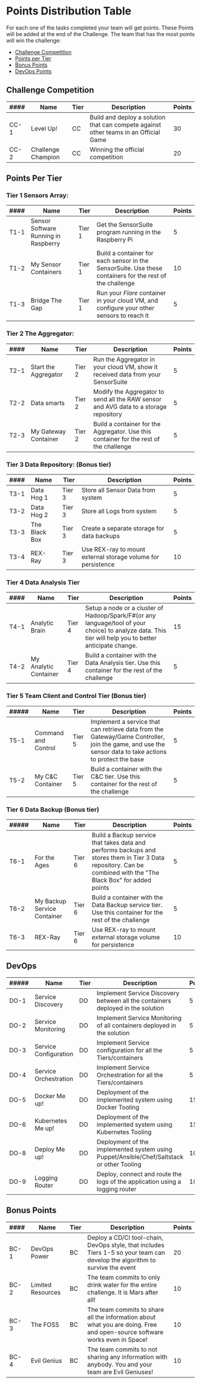 
# Points Distribution Table

For each one of the tasks completed your team will get points. These Points will
be added at the end of the Challenge. The team that has the most points will win
 the challenge:

- [Challenge Competition](#challenge-competition)
- [Points per Tier](#points-per-tier)
- [Bonus Points](#bonus-points)
- [DevOps Points](#devops)

## Challenge Competition

|####|Name|Tier|Description|Points|
|----|----|----|-----------|------|
|CC-1|Level Up!|CC|Build and deploy a solution that can compete against other teams in an Official Game| 30|
|CC-2|Challenge Champion|CC| Winning the official competition| 20|

## Points Per Tier

### Tier 1 Sensors Array:

|####|Name|Tier|Description|Points|
|----|----|----|-----------|------|
|T1-1 |Sensor Software Running in Raspberry|Tier 1|Get the SensorSuite program running in the Raspberry Pi|5|
|T1-2 |My Sensor Containers|Tier 1| Build a container for each sensor in the SensorSuite. Use these containers for the rest of the challenge|10|
|T1-3 |Bridge The Gap|Tier 1|Run your *Flare* container in your cloud VM, and configure your other sensors to reach it|5|

### Tier 2 The Aggregator:

|####|Name|Tier|Description|Points|
|----|----|----|-----------|------|
|T2-1|Start the Aggregator|Tier 2| Run the Aggregator in your cloud VM, show it received data from your SensorSuite|5|
|T2-2|Data smarts| Tier 2| Modify the Aggregator to send all the RAW sensor and AVG data to a storage repository|5|
|T2-3|My Gateway Container|Tier 2| Build a container for the Aggregator. Use this container for the rest of the challenge|5|

### Tier 3 Data Repository: (Bonus tier)

|####|Name|Tier|Description|Points|
|----|----|----|-----------|------|
|T3-1 |Data Hog 1|Tier 3|Store all Sensor Data from system|5|
|T3-2 |Data Hog 2|Tier 3|Store all Logs from system|5|
|T3-3 |The Black Box|Tier 3| Create a separate storage for data backups|5|
|T3-4 |REX-Ray|Tier 3|Use REX-ray to mount external storage volume for persistence|10|

### Tier 4 Data Analysis Tier

|####|Name|Tier|Description|Points|
|----|----|----|-----------|------|
|T4-1|Analytic Brain|Tier 4| Setup a node or a cluster of Hadoop/Spark/F#(or any language/tool of your choice) to analyze data. This tier will help you to better anticipate change.|15|
|T4-2|My Analytic Container|Tier 4| Build a container with the Data Analysis tier. Use this container for the rest of the challenge|5|

### Tier 5 Team Client and Control Tier (Bonus tier)

|#####|Name|Tier|Description|Points|
|----|----|----|-----------|------|
|T5-1|Command and Control|Tier 5| Implement a service that can retrieve data from the Gateway/Game Controller, join the game, and use the sensor data to take actions to protect the base|5|
|T5-2|My C&C Container|Tier 5| Build a container with the C&C tier. Use this container for the rest of the challenge|5|

### Tier 6 Data Backup (Bonus tier)

|#####|Name|Tier|Description|Points|
|----|----|----|-----------|------|
|T6-1|For the Ages|Tier 6|Build a Backup service that takes data and performs backups and stores them in Tier 3 Data repository. Can be combined with the "The Black Box" for added points|5|
|T6-2|My Backup Service Container |Tier 6| Build a container with the Data Backup service tier. Use this container for the rest of the challenge|5|
|T6-3 |REX-Ray|Tier 6|Use REX-ray to mount external storage volume for persistence|10|

## DevOps

|#####|Name|Tier|Description|Points|
|----|----|----|-----------|------|
|DO-1|Service Discovery|DO| Implement Service Discovery between all the containers deployed in the solution| 5|
|DO-2|Service Monitoring|DO| Implement Service Monitoring of all containers deployed in the solution| 5|
|DO-3|Service Configuration|DO| Implement Service configuration for all the Tiers/containers| 5|
|DO-4|Service Orchestration|DO| Implement Service Orchestration for all the Tiers/containers| 5|
|DO-5|Docker Me up!|DO| Deployment of the implemented system using Docker Tooling| 15|
|DO-6|Kubernetes Me up!|DO| Deployment of the implemented system using Kubernetes Tooling| 15|
|DO-8|Deploy Me up!|DO| Deployment of the implemented system using Puppet/Ansible/Chef/Saltstack or other Tooling| 10|
|DO-9|Logging Router|DO|Deploy, connect and route the logs of the application using a logging router|10|

## Bonus Points

|####|Name|Tier|Description|Points|
|----|----|----|-----------|------|
|BC-1|DevOps Power|BC| Deploy a CD/CI tool-chain, DevOps style, that includes Tiers 1-5 so your team can develop the algorithm to survive the event|20|
|BC-2|Limited Resources|BC| The team commits to only drink water for the entire challenge. It is Mars after all!|10|
|BC-3|The FOSS|BC| The team commits to share all the information about what you are doing. Free and open-source software works even in Space!|10|
|BC-4|Evil Genius|BC| The team commits to not sharing any information with anybody. You and your team are Evil Geniuses!|10|
